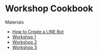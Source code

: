 # Workshop Cookbook

Materials

- [How to Create a LINE Bot](0_Create_LINE_bot.md)
- [Workshop 1](1_Workshop_1.md)
- [Workshop 2](2_Workshop_2.md)
- [Workshop 3](3_Workshop_3_Setup.md)
